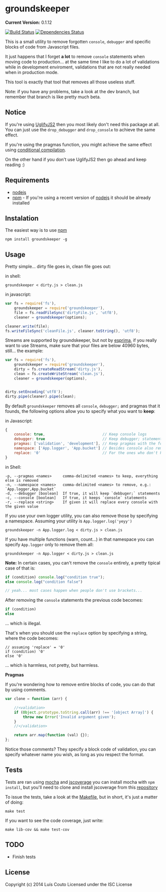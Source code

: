groundskeeper
=============

__Current Version:__ 0.1.12

[![Build Status](https://secure.travis-ci.org/Couto/groundskeeper.png?branch=master)](https://travis-ci.org/Couto/groundskeeper)
[![Dependencies Status](https://david-dm.org/Couto/groundskeeper.png?branch=master)](https://david-dm.org/Couto/groundskeeper)

This is a small utility to remove forgotten `console`, `debugger` and specific blocks of code from Javascript files.

It just happens that I forget __a lot__ to remove `console` statements when moving code to production... at the same time I like to do a lot of validations while in development enviroment, validations that are not really needed when in production mode.

This tool is exactly that tool that removes all those useless stuff.

Note: if you have any problems, take a look at the dev branch, but remember that branch is like pretty much beta.

## Notice
If you're using [UglifyJS2](https://github.com/mishoo/UglifyJS2) then you most likely don't need this package at all.
You can just use the `drop_debugger` and `drop_console` to achieve the same effect.

If you're using the pragmas function, you might achieve the same effect using [conditional compilation](https://github.com/mishoo/UglifyJS2#conditional-compilation).

On the other hand if you don't use UglifyJS2 then go ahead and keep reading :)

Requirements
------------
 - [nodejs](https://github.com/joyent/node)
 - [npm](https://github.com/isaacs/npm) - If you're using a recent version of [nodejs](https://github.com/joyent/node/tree/v0.6.18) it should be already installed

Instalation
-----------

The easiest way is to use [npm](https://github.com/isaacs/npm)

```shell
npm install groundskeeper -g
```

Usage
-----

Pretty simple... dirty file goes in, clean file goes out:

in shell:
```shell
groundskeeper < dirty.js > clean.js
```

in javascript:
```javascript
var fs = require('fs'),
    groundskeeper = require('groundskeeper'),
    file = fs.readFileSync('dirtyFile.js', 'utf8'),
    cleaner = groundskeeper(options);

cleaner.write(file);
fs.writeFileSync('cleanFile.js', cleaner.toString(), 'utf8');
```

Streams are supported by groundskeeper, but not by [esprima](http://code.google.com/p/esprima/issues/detail?id=92&q=Enhancement), if you really want to use Streams, make sure that your files are below 40960 bytes, still... the example:

```javascript
var fs = require('fs'),
    groundskeeper = require('groundskeeper'),
    dirty = fs.createReadStream('dirty.js'),
    clean = fs.createWriteStream('clean.js'),
    cleaner = groundskeeper(options),


dirty.setEncoding('utf8');
dirty.pipe(cleaner).pipe(clean);
```


By default `groundskeeper` removes all `console`, `debugger;` and pragmas that it founds, the following options allow you to specify what you want to __keep__:

in Javascript:

```javascript
{
    console: true,                          // Keep console logs
    debugger: true                          // Keep debugger; statements
    pragmas: ['validation', 'development'], // Keep pragmas with the following identifiers
    namespace: ['App.logger', 'App.bucket'] // Besides console also remove function calls in the given namespace,
    replace: '0'                            // For the ones who don't know how to write Javascript...
}
```

in Shell:

```shell
-p, --pragmas <names>     comma-delimited <names> to keep, everything else is removed
-n, --namespace <names>   comma-delimited <names> to remove, e.g.: `App.logger,App.bucket`
-d, --debugger [boolean]  If true, it will keep `debbuger;` statements
-c, --console [boolean]   If true, it keeps `console` statements
-r, --replace <string>    If given it will replace every console with the given value
```

If you use your own logger utility, you can also remove those by specifying a namespace.
Assuming your utility is `App.logger.log('yeyy')`

```shell
groundskeeper -n App.logger.log < dirty.js > clean.js
```

If you have multiple functions (warn, count...) in that namespace you can specify `App.logger` only to remove them all:

```shell
groundskeeper -n App.logger < dirty.js > clean.js
```

__Note:__
In certain cases, you can't remove the `console` entirely, a pretty tipical case of that is:

```javascript
if (condition) console.log("condition true");
else console.log("condition false")

// yeah... most cases happen when people don't use brackets...
```

After removing the `console` statements the previous code becomes:

```javascript
if (condition)
else
```
... which is illegal.

That's when you should use the `replace` option by specifying a string, where the code becomes:

```
// assuming 'replace' = '0'
if (condition) '0'
else '0'
```
... which is harmless, not pretty, but harmless.


__Pragmas__

If you're wondering how to remove entire blocks of code, you can do that by using comments.

```javascript
var clone = function (arr) {

    //<validation>
    if (Object.prototype.toString.call(arr) !== '[object Array]') {
        throw new Error('Invalid argument given');
    }
    //</validation>

    return arr.map(function (val) {});
};
```

Notice those comments? They specify a block code of validation, you can specify whatever name you wish, as long as you respect the format.

Tests
-----
Tests are ran using [mocha](https://mochajs.org/) and [jscoverage](https://github.com/visionmedia/node-jscoverage) you can install mocha with `npm install`, but you'll need to clone and install jscoverage from this [repository](https://github.com/visionmedia/node-jscoverage)

To issue the tests, take a look at the [Makefile](https://github.com/Couto/groundskeeper/blob/master/Makefile), but in short, it's just a matter of doing:

```shell
make test
```

If you want to see the code coverage, just write:
```shell
make lib-cov && make test-cov
```

TODO
----
 * Finish tests

License
-------
Copyright (c) 2014 Luís Couto Licensed under the ISC License
